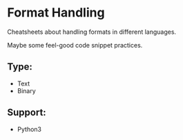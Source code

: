 # Format Handling

Cheatsheets about handling formats in different languages.

Maybe some feel-good code snippet practices.

## Type:

- Text
- Binary

## Support:

- Python3

